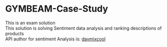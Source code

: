 # GYMBEAM-Case-Study
This is an  exam solution <br>
This solution is solving Sentiment data analysis and ranking  descriptions of products <br>
API author for sentiment Analysis is:    <a href="https://github.com/davmixcool">davmixcool</a>
